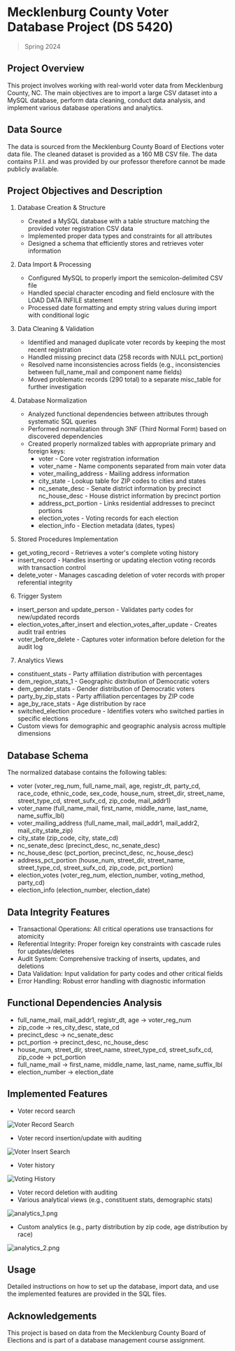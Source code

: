 # Mecklenburg County Voter Database Project (DS 5420)
> Spring 2024

## Project Overview
This project involves working with real-world voter data from Mecklenburg County, NC. The main objectives are to import a large CSV dataset into a MySQL database, perform data cleaning, conduct data analysis, and implement various database operations and analytics.

## Data Source
The data is sourced from the Mecklenburg County Board of Elections voter data file. The cleaned dataset is provided as a 160 MB CSV file. The data contains P.I.I. and was provided by our professor therefore cannot be made publicly available. 

## Project Objectives and Description 

1. Database Creation & Structure
    * Created a MySQL database with a table structure matching the provided voter registration CSV data
    * Implemented proper data types and constraints for all attributes
    * Designed a schema that efficiently stores and retrieves voter information


2. Data Import & Processing
    * Configured MySQL to properly import the semicolon-delimited CSV file
    * Handled special character encoding and field enclosure with the LOAD DATA INFILE statement
    * Processed date formatting and empty string values during import with conditional logic


3. Data Cleaning & Validation
    * Identified and managed duplicate voter records by keeping the most recent registration
    * Handled missing precinct data (258 records with NULL pct_portion)
    * Resolved name inconsistencies across fields (e.g., inconsistencies between full_name_mail and component name fields)
    * Moved problematic records (290 total) to a separate misc_table for further investigation


4. Database Normalization
    * Analyzed functional dependencies between attributes through systematic SQL queries
    * Performed normalization through 3NF (Third Normal Form) based on discovered dependencies
    * Created properly normalized tables with appropriate primary and foreign keys:
      * voter - Core voter registration information
      * voter_name - Name components separated from main voter data
      * voter_mailing_address - Mailing address information
      * city_state - Lookup table for ZIP codes to cities and states
      * nc_senate_desc - Senate district information by precinct
      nc_house_desc - House district information by precinct portion
      * address_pct_portion - Links residential addresses to precinct portions
      * election_votes - Voting records for each election
      * election_info - Election metadata (dates, types)

5. Stored Procedures Implementation
  * get_voting_record - Retrieves a voter's complete voting history
  * insert_record - Handles inserting or updating election voting records with transaction control
  * delete_voter - Manages cascading deletion of voter records with proper referential integrity


6. Trigger System
  * insert_person and update_person - Validates party codes for new/updated records
  * election_votes_after_insert and election_votes_after_update - Creates audit trail entries
  * voter_before_delete - Captures voter information before deletion for the audit log


7. Analytics Views
  * constituent_stats - Party affiliation distribution with percentages
  * dem_region_stats_1 - Geographic distribution of Democratic voters
  * dem_gender_stats - Gender distribution of Democratic voters
  * party_by_zip_stats - Party affiliation percentages by ZIP code
  * age_by_race_stats - Age distribution by race
  * switched_election procedure - Identifies voters who switched parties in specific elections
  * Custom views for demographic and geographic analysis across multiple dimensions


## Database Schema
The normalized database contains the following tables:

  * voter (voter_reg_num, full_name_mail, age, registr_dt, party_cd, race_code, ethnic_code, sex_code, house_num, street_dir, street_name,  
  street_type_cd, street_sufx_cd, zip_code, mail_addr1)
  * voter_name (full_name_mail, first_name, middle_name, last_name, name_suffix_lbl)
  * voter_mailing_address (full_name_mail, mail_addr1, mail_addr2, mail_city_state_zip)
  * city_state (zip_code, city, state_cd)
  * nc_senate_desc (precinct_desc, nc_senate_desc)
  * nc_house_desc (pct_portion, precinct_desc, nc_house_desc)
  * address_pct_portion (house_num, street_dir, street_name, street_type_cd, street_sufx_cd, zip_code, pct_portion)
  * election_votes (voter_reg_num, election_number, voting_method, party_cd)
  * election_info (election_number, election_date)

## Data Integrity Features

  * Transactional Operations: All critical operations use transactions for atomicity
  * Referential Integrity: Proper foreign key constraints with cascade rules for updates/deletes
  * Audit System: Comprehensive tracking of inserts, updates, and deletions
  * Data Validation: Input validation for party codes and other critical fields
  * Error Handling: Robust error handling with diagnostic information

## Functional Dependencies Analysis

  * full_name_mail, mail_addr1, registr_dt, age → voter_reg_num
  * zip_code → res_city_desc, state_cd
  * precinct_desc → nc_senate_desc
  * pct_portion → precinct_desc, nc_house_desc
  * house_num, street_dir, street_name, street_type_cd, street_sufx_cd, zip_code → pct_portion
  * full_name_mail → first_name, middle_name, last_name, name_suffix_lbl
  * election_number → election_date

## Implemented Features
- Voter record search

![Voter Record Search](assets/search_voter.png)

- Voter record insertion/update with auditing

![Voter Insert Search](assets/insert_record.png)

- Voter history

![Voting History](assets/voting_history.png)

- Voter record deletion with auditing
- Various analytical views (e.g., constituent stats, demographic stats)

![analytics_1.png](assets/analytics_1.png)

- Custom analytics (e.g., party distribution by zip code, age distribution by race)

![analytics_2.png](assets/analytics_2.png)


## Usage
Detailed instructions on how to set up the database, import data, and use the implemented features are provided in the SQL files.

## Acknowledgements
This project is based on data from the Mecklenburg County Board of Elections and is part of a database management course assignment.
